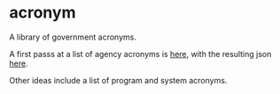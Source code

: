 acronym
=======

A library of government acronyms.   
  
A first passs at a list of agency acronyms is [here](https://github.com/unitedstates/acronym/blob/gh-pages/_data/agencies.yml), with the resulting json [here](http://theunitedstates.io/acronym/agencies.json).  

Other ideas include a list of program and system acronyms.  

